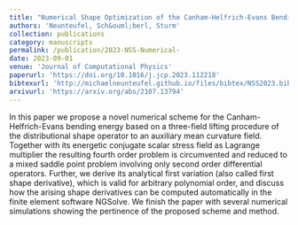 ```yaml
---
title: "Numerical Shape Optimization of the Canham-Helfrich-Evans Bending Energy"
authors: 'Neunteufel, Sch&ouml;berl, Sturm'
collection: publications
category: manuscripts
permalink: /publication/2023-NSS-Numerical-
date: 2023-09-01
venue: 'Journal of Computational Physics'
paperurl: 'https://doi.org/10.1016/j.jcp.2023.112218'
bibtexurl: 'http://michaelneunteufel.github.io/files/bibtex/NSS2023.bib'
arxivurl: 'https://arxiv.org/abs/2107.13794'
---
```

In this paper we propose a novel numerical scheme for the Canham-Helfrich-Evans bending energy based on a three-field lifting procedure of the distributional shape operator to an auxiliary mean curvature field. Together with its energetic conjugate scalar stress field as Lagrange multiplier the resulting fourth order problem is circumvented and reduced to a mixed saddle point problem involving only second order differential operators. Further, we derive its analytical first variation (also called first shape derivative), which is valid for arbitrary polynomial order, and discuss how the arising shape derivatives can be computed automatically in the finite element software NGSolve. We finish the paper with several numerical simulations showing the pertinence of the proposed scheme and method.